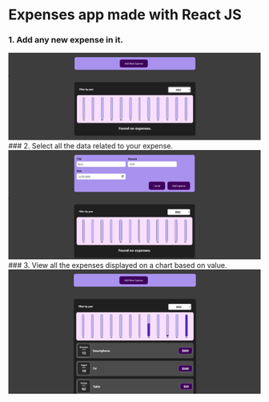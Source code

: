 # Expenses app made with React JS

### 1. Add any new expense in it.
<img src="https://github.com/OmarGeno/Expense-Item/blob/master/exp1.png?raw=true" style="center" />
### 2. Select all the data related to your expense.
<img src="https://github.com/OmarGeno/Expense-Item/blob/master/exp2.png?raw=true" style="center" />
### 3. View all the expenses displayed on a chart based on value.
<img src="https://github.com/OmarGeno/Expense-Item/blob/master/exp.png?raw=true" style="center" />
